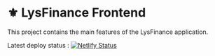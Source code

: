# ⚜️ LysFinance Frontend

This project contains the main features of the LysFinance application.

Latest deploy status : [![Netlify Status](https://api.netlify.com/api/v1/badges/e8b5b2e0-9412-4833-aeb9-bcbd3247d9be/deploy-status)](https://lys.finance/)

